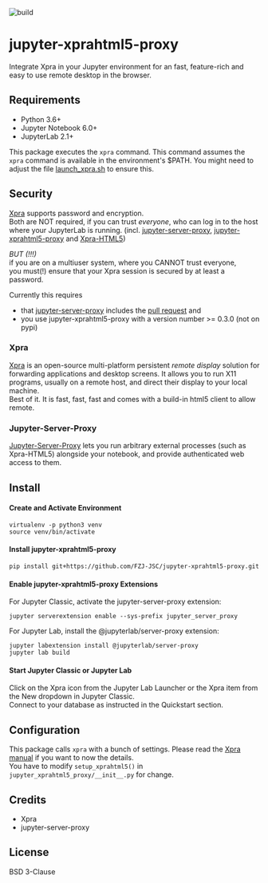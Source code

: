 ![build](https://github.com/FZJ-JSC/jupyter-xprahtml5-proxy/workflows/build/badge.svg)

# jupyter-xprahtml5-proxy
Integrate Xpra in your Jupyter environment for an fast, feature-rich and easy to use remote desktop in the browser.

## Requirements
- Python 3.6+
- Jupyter Notebook 6.0+
- JupyterLab 2.1+

This package executes the `xpra` command. This command assumes the `xpra` command is available in the environment's $PATH. You might need to adjust the file [launch_xpra.sh](jupyter-xprahtml5-proxy/share/launch_xpra.sh) to ensure this.

## Security
[Xpra](https://xpra.org/) supports password and encryption.  
Both are NOT required, if you can trust _everyone_, who can log in to the host where your JupyterLab is running.
(incl. [jupyter-server-proxy](https://github.com/jupyterhub/jupyter-server-proxy), [jupyter-xprahtml5-proxy](https://github.com/FZJ-JSC/jupyter-xprahtml5-proxy) and [Xpra-HTML5](https://xpra.org/))
  
*BUT (!!!)*  
if you are on a multiuser system, where you CANNOT trust everyone,  
you must(!) ensure that your Xpra session is secured by at least a password.

Currently this requires 
- that [jupyter-server-proxy](https://github.com/jupyterhub/jupyter-server-proxy) includes the [pull request](https://github.com/jupyterhub/jupyter-server-proxy/pull/226) and 
- you use jupyter-xprahtml5-proxy with a version number >= 0.3.0 (not on pypi)

### Xpra
[Xpra](https://xpra.org/) is an open-source multi-platform persistent *remote display* solution for forwarding applications and desktop screens. It allows you to run X11 programs, usually on a remote host, and direct their display to your local machine.  
Best of it. It is fast, fast, fast and comes with a build-in html5 client to allow remote.

### Jupyter-Server-Proxy
[Jupyter-Server-Proxy](https://jupyter-server-proxy.readthedocs.io) lets you run arbitrary external processes (such as Xpra-HTML5) alongside your notebook, and provide authenticated web access to them.

## Install 

#### Create and Activate Environment
```
virtualenv -p python3 venv
source venv/bin/activate
```

#### Install jupyter-xprahtml5-proxy
```
pip install git+https://github.com/FZJ-JSC/jupyter-xprahtml5-proxy.git
```

#### Enable jupyter-xprahtml5-proxy Extensions
For Jupyter Classic, activate the jupyter-server-proxy extension:
```
jupyter serverextension enable --sys-prefix jupyter_server_proxy
```

For Jupyter Lab, install the @jupyterlab/server-proxy extension:
```
jupyter labextension install @jupyterlab/server-proxy
jupyter lab build
```

#### Start Jupyter Classic or Jupyter Lab
Click on the Xpra icon from the Jupyter Lab Launcher or the Xpra item from the New dropdown in Jupyter Classic.  
Connect to your database as instructed in the Quickstart section.

## Configuration
This package calls `xpra` with a bunch of settings. Please read the [Xpra manual](https://xpra.org/manual.html) if you want to now the details.  
You have to modify `setup_xprahtml5()` in `jupyter_xprahtml5_proxy/__init__.py` for change.

## Credits
- Xpra
- jupyter-server-proxy

## License
BSD 3-Clause
